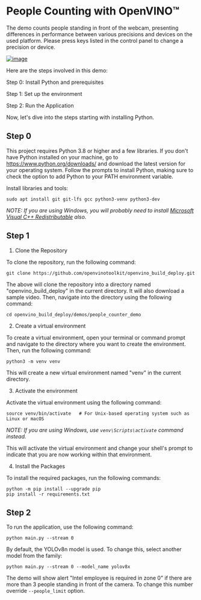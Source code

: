 # People Counting with OpenVINO™

The demo counts people standing in front of the webcam, presenting differences in performance between various precisions and devices on the used platform. Please press keys listed in the control panel to change a precision or device.

[![image](https://github.com/openvinotoolkit/openvino_build_deploy/assets/4547501/e386c632-34f3-41c7-9713-c5aca8c1842a)](people_counter_demo)

Here are the steps involved in this demo:

Step 0: Install Python and prerequisites

Step 1: Set up the environment

Step 2: Run the Application

Now, let's dive into the steps starting with installing Python.

## Step 0

This project requires Python 3.8 or higher and a few libraries. If you don't have Python installed on your machine, go to https://www.python.org/downloads/ and download the latest version for your operating system. Follow the prompts to install Python, making sure to check the option to add Python to your PATH environment variable.

Install libraries and tools:

```shell
sudo apt install git git-lfs gcc python3-venv python3-dev
```

_NOTE: If you are using Windows, you will probably need to install [Microsoft Visual C++ Redistributable](https://aka.ms/vs/16/release/vc_redist.x64.exe) also._

## Step 1

1. Clone the Repository

To clone the repository, run the following command:

```shell
git clone https://github.com/openvinotoolkit/openvino_build_deploy.git
```

The above will clone the repository into a directory named "openvino_build_deploy" in the current directory. It will also download a sample video. Then, navigate into the directory using the following command:

```shell
cd openvino_build_deploy/demos/people_counter_demo
```

2. Create a virtual environment

To create a virtual environment, open your terminal or command prompt and navigate to the directory where you want to create the environment. Then, run the following command:

```shell
python3 -m venv venv
```
This will create a new virtual environment named "venv" in the current directory.

3. Activate the environment

Activate the virtual environment using the following command:

```shell
source venv/bin/activate   # For Unix-based operating system such as Linux or macOS
```

_NOTE: If you are using Windows, use `venv\Scripts\activate` command instead._

This will activate the virtual environment and change your shell's prompt to indicate that you are now working within that environment.

4. Install the Packages

To install the required packages, run the following commands:

```shell
python -m pip install --upgrade pip 
pip install -r requirements.txt
```

## Step 2

To run the application, use the following command:

```shell
python main.py --stream 0
```

By default, the YOLOv8n model is used. To change this, select another model from the family:

```shell
python main.py --stream 0 --model_name yolov8x
```

The demo will show alert "Intel employee is required in zone 0" if there are more than 3 people standing in front of the camera. To change this number override `--people_limit` option.